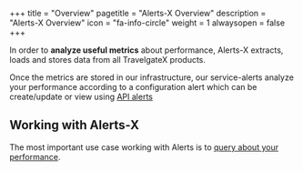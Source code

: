 +++
title = "Overview"
pagetitle = "Alerts-X Overview"
description = "Alerts-X Overview"
icon = "fa-info-circle"
weight = 1
alwaysopen = false
+++

In order to **analyze useful metrics** about performance, Alerts-X extracts, loads and stores data from all TravelgateX products.

Once the metrics are stored in our infrastructure, our service-alerts analyze your performance according to a configuration alert which can be create/update or view using [API alerts](https://api.travelgatex.com/)<!-- or [TravelgateX Alerts Web](https://www.travelgatex.com/stats/) -->


## Working with Alerts-X

The most important use case working with Alerts is to [query about your performance](/stats/howtos/howto-query-alerts).
